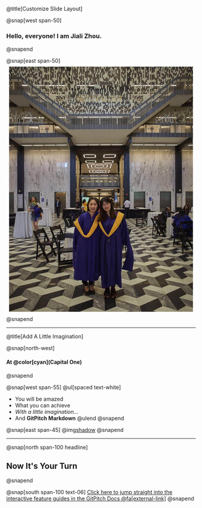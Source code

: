 @title[Customize Slide Layout]

@snap[west span-50]
### Hello, everyone! I am Jiali Zhou.
@snapend

@snap[east span-50]
![](assets/img/nyu_graduation.jpeg)
@snapend

---
@title[Add A Little Imagination]

@snap[north-west]
#### At @color[cyan](**Capital One**)
@snapend

@snap[west span-55]
@ul[spaced text-white]
- You will be amazed
- What you can achieve
- *With a little imagination...*
- And **GitPitch Markdown**
@ulend
@snapend

@snap[east span-45]
@img[shadow](assets/img/conference.png)
@snapend

---

@snap[north span-100 headline]
## Now It's Your Turn
@snapend

@snap[south span-100 text-06]
[Click here to jump straight into the interactive feature guides in the GitPitch Docs @fa[external-link]](https://gitpitch.com/docs/getting-started/tutorial/)
@snapend
